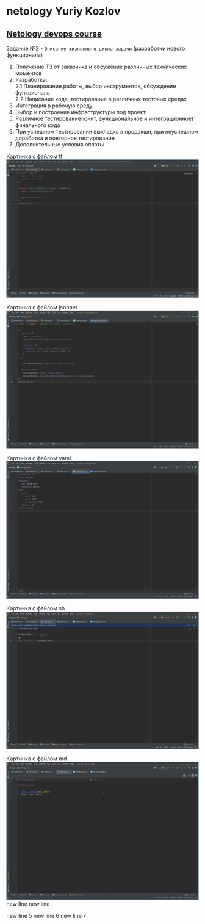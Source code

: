 # netology Yuriy Kozlov
## [Netology devops course](https://netology.ru/profile/program/dvpspdc-2/schedule/all)

Задание №2 - `Описание жизненного цикла задачи` (разработки нового функционала)
1. Получение ТЗ от заказчика и обсужение различных технических моментов
2. Разработка: \
2.1 Планирование работы, выбор инструментов, обсуждение функционала\
2.2 Написание кода, тестирование в различных тестовых средах
3. Интеграция в рабочую среду 
4. Выбор и построение инфраструктуры под проект
5. Различное тестирование(юнит, функциональное и интеграционное) финального кода
6. При успешном тестировании выкладка в продакшн, при неуспешном доработка и повторное тестирование
7. Дополнительные условия оплаты

Картинка с файлом tf
![Картинка с файлом tf](img/tf.jpg)

Картинка с файлом jsonnet
![Картинка с файлом jsonnet](img/jsonnet.jpg)

Картинка с файлом yaml
![Картинка с файлом yaml](img/yaml.jpg)

Картинка с файлом sh
![Картинка с файлом sh](img/sh.jpg)

Картинка с файлом md
![Картинка с файлом md](img/md.jpg)
new line
new line

new line 5
new line 6
new line 7
